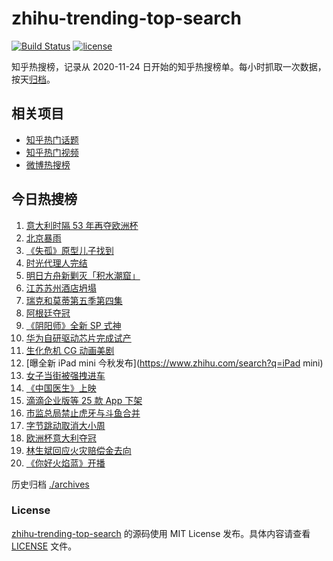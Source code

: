 # zhihu-trending-top-search

[![Build Status](https://github.com/justjavac/zhihu-trending-top-search/workflows/ci/badge.svg?branch=main)](https://github.com/justjavac/zhihu-trending-top-search/actions)
[![license](https://img.shields.io/github/license/justjavac/zhihu-trending-top-search)](https://github.com/justjavac/zhihu-trending-top-search/blob/main/LICENSE)

知乎热搜榜，记录从 2020-11-24 日开始的知乎热搜榜单。每小时抓取一次数据，按天[归档](./archives)。

## 相关项目

- [知乎热门话题](https://github.com/justjavac/zhihu-trending-hot-questions)
- [知乎热门视频](https://github.com/justjavac/zhihu-trending-hot-video)
- [微博热搜榜](https://github.com/justjavac/weibo-trending-hot-search)

## 今日热搜榜

<!-- BEGIN -->
<!-- 最后更新时间 Mon Jul 12 2021 23:06:09 GMT+0800 (China Standard Time) -->

1. [意大利时隔 53 年再夺欧洲杯](https://www.zhihu.com/search?q=欧洲杯)
2. [北京暴雨](https://www.zhihu.com/search?q=北京暴雨)
3. [《失孤》原型儿子找到](https://www.zhihu.com/search?q=失孤)
4. [时光代理人完结](https://www.zhihu.com/search?q=时光代理人)
5. [明日方舟新剿灭「积水潮窟」](https://www.zhihu.com/search?q=明日方舟)
6. [江苏苏州酒店坍塌](https://www.zhihu.com/search?q=酒店坍塌)
7. [瑞克和莫蒂第五季第四集](https://www.zhihu.com/search?q=瑞克和莫蒂)
8. [阿根廷夺冠](https://www.zhihu.com/search?q=阿根廷赢了)
9. [《阴阳师》全新 SP 式神](https://www.zhihu.com/search?q=阴阳师)
10. [华为自研驱动芯片完成试产](https://www.zhihu.com/search?q=华为自研芯片)
11. [生化危机 CG 动画美剧](https://www.zhihu.com/search?q=生化危机：无尽黑暗)
12. [曝全新 iPad mini 今秋发布](https://www.zhihu.com/search?q=iPad mini)
13. [女子当街被强拽进车](https://www.zhihu.com/search?q=女子被强拽进车)
14. [《中国医生》上映](https://www.zhihu.com/search?q=中国医生)
15. [滴滴企业版等 25 款 App 下架](https://www.zhihu.com/search?q=滴滴)
16. [市监总局禁止虎牙与斗鱼合并](https://www.zhihu.com/search?q=虎牙斗鱼合并)
17. [字节跳动取消大小周](https://www.zhihu.com/search?q=字节跳动)
18. [欧洲杯意大利夺冠](https://www.zhihu.com/search?q=欧洲杯)
19. [林生斌回应火灾赔偿金去向](https://www.zhihu.com/search?q=林生斌)
20. [《你好火焰蓝》开播](https://www.zhihu.com/search?q=你好火焰蓝)

<!-- END -->

历史归档 [./archives](./archives)

### License

[zhihu-trending-top-search](https://github.com/justjavac/zhihu-trending-top-search)
的源码使用 MIT License 发布。具体内容请查看 [LICENSE](./LICENSE) 文件。
